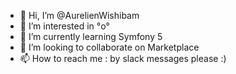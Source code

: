 - 👋 Hi, I’m @AurelienWishibam
- 👀 I’m interested in °o°
- 🌱 I’m currently learning Symfony 5
- 💞️ I’m looking to collaborate on Marketplace
- 📫 How to reach me : by slack messages please :)

<!---
AurelienWishibam/AurelienWishibam is a ✨ special ✨ repository because its `README.md` (this file) appears on your GitHub profile.
You can click the Preview link to take a look at your changes.
--->

